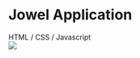 <h1>Jowel Application</h1>
<span> HTML / CSS / Javascript </span>
<br>
<img src="https://github.com/user-attachments/assets/32f76e8e-0bd5-4ecd-94af-d5768831d33b" />
